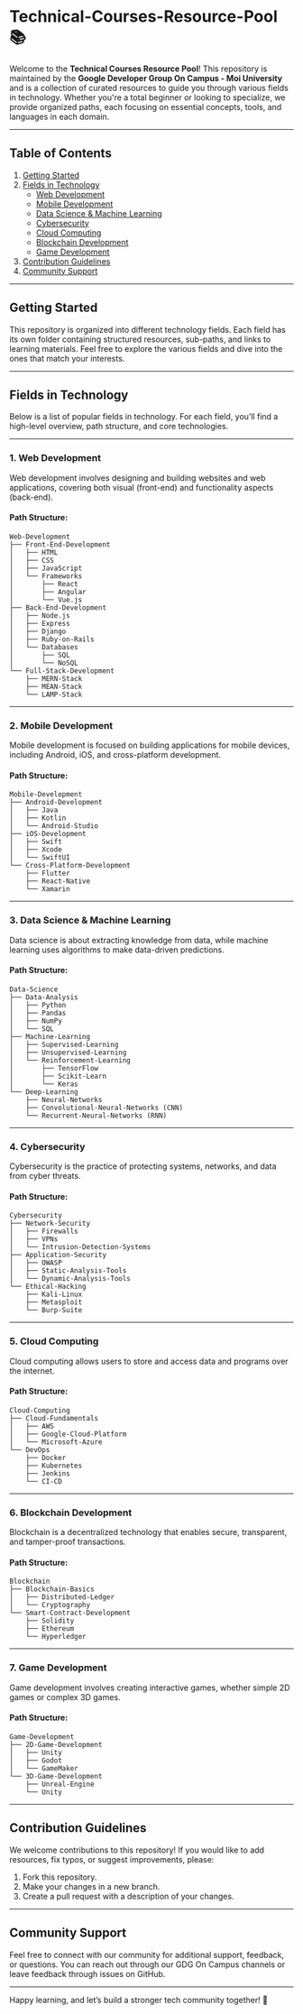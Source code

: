 # Technical-Courses-Resource-Pool 📚

Welcome to the **Technical Courses Resource Pool**! This repository is maintained by the **Google Developer Group On Campus - Moi University** and is a collection of curated resources to guide you through various fields in technology. Whether you're a total beginner or looking to specialize, we provide organized paths, each focusing on essential concepts, tools, and languages in each domain.

---

## Table of Contents

1. [Getting Started](#getting-started)
2. [Fields in Technology](#fields-in-technology)
    - [Web Development](#web-development)
    - [Mobile Development](#mobile-development)
    - [Data Science & Machine Learning](#data-science--machine-learning)
    - [Cybersecurity](#cybersecurity)
    - [Cloud Computing](#cloud-computing)
    - [Blockchain Development](#blockchain-development)
    - [Game Development](#game-development)
3. [Contribution Guidelines](#contribution-guidelines)
4. [Community Support](#community-support)

---

## Getting Started

This repository is organized into different technology fields. Each field has its own folder containing structured resources, sub-paths, and links to learning materials. Feel free to explore the various fields and dive into the ones that match your interests.

---

## Fields in Technology

Below is a list of popular fields in technology. For each field, you’ll find a high-level overview, path structure, and core technologies.

---

### 1. Web Development

Web development involves designing and building websites and web applications, covering both visual (front-end) and functionality aspects (back-end).

#### Path Structure:
```
Web-Development
├── Front-End-Development
│   ├── HTML
│   ├── CSS
│   ├── JavaScript
│   └── Frameworks
│       ├── React
│       ├── Angular
│       └── Vue.js
├── Back-End-Development
│   ├── Node.js
│   ├── Express
│   ├── Django
│   ├── Ruby-on-Rails
│   └── Databases
│       ├── SQL
│       └── NoSQL
└── Full-Stack-Development
    ├── MERN-Stack
    ├── MEAN-Stack
    └── LAMP-Stack
```

---

### 2. Mobile Development

Mobile development is focused on building applications for mobile devices, including Android, iOS, and cross-platform development.

#### Path Structure:
```
Mobile-Development
├── Android-Development
│   ├── Java
│   ├── Kotlin
│   └── Android-Studio
├── iOS-Development
│   ├── Swift
│   ├── Xcode
│   └── SwiftUI
└── Cross-Platform-Development
    ├── Flutter
    ├── React-Native
    └── Xamarin
```

---

### 3. Data Science & Machine Learning

Data science is about extracting knowledge from data, while machine learning uses algorithms to make data-driven predictions.

#### Path Structure:
```
Data-Science
├── Data-Analysis
│   ├── Python
│   ├── Pandas
│   ├── NumPy
│   └── SQL
├── Machine-Learning
│   ├── Supervised-Learning
│   ├── Unsupervised-Learning
│   └── Reinforcement-Learning
│       ├── TensorFlow
│       ├── Scikit-Learn
│       └── Keras
└── Deep-Learning
    ├── Neural-Networks
    ├── Convolutional-Neural-Networks (CNN)
    └── Recurrent-Neural-Networks (RNN)
```

---

### 4. Cybersecurity

Cybersecurity is the practice of protecting systems, networks, and data from cyber threats.

#### Path Structure:
```
Cybersecurity
├── Network-Security
│   ├── Firewalls
│   ├── VPNs
│   └── Intrusion-Detection-Systems
├── Application-Security
│   ├── OWASP
│   ├── Static-Analysis-Tools
│   └── Dynamic-Analysis-Tools
└── Ethical-Hacking
    ├── Kali-Linux
    ├── Metasploit
    └── Burp-Suite
```

---

### 5. Cloud Computing

Cloud computing allows users to store and access data and programs over the internet.

#### Path Structure:
```
Cloud-Computing
├── Cloud-Fundamentals
│   ├── AWS
│   ├── Google-Cloud-Platform
│   └── Microsoft-Azure
└── DevOps
    ├── Docker
    ├── Kubernetes
    ├── Jenkins
    └── CI-CD
```

---

### 6. Blockchain Development

Blockchain is a decentralized technology that enables secure, transparent, and tamper-proof transactions.

#### Path Structure:
```
Blockchain
├── Blockchain-Basics
│   ├── Distributed-Ledger
│   └── Cryptography
└── Smart-Contract-Development
    ├── Solidity
    ├── Ethereum
    └── Hyperledger
```

---

### 7. Game Development

Game development involves creating interactive games, whether simple 2D games or complex 3D games.

#### Path Structure:
```
Game-Development
├── 2D-Game-Development
│   ├── Unity
│   ├── Godot
│   └── GameMaker
└── 3D-Game-Development
    ├── Unreal-Engine
    └── Unity
```

---

## Contribution Guidelines

We welcome contributions to this repository! If you would like to add resources, fix typos, or suggest improvements, please:
1. Fork this repository.
2. Make your changes in a new branch.
3. Create a pull request with a description of your changes.

---

## Community Support

Feel free to connect with our community for additional support, feedback, or questions. You can reach out through our GDG On Campus channels or leave feedback through issues on GitHub.

---

Happy learning, and let’s build a stronger tech community together! 🚀